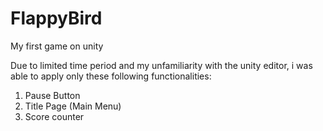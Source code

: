 # FlappyBird
My first game on unity

Due to limited time period and my unfamiliarity with the unity editor, i was able to apply only these following functionalities: 
1. Pause Button
2. Title Page (Main Menu)
3. Score counter
